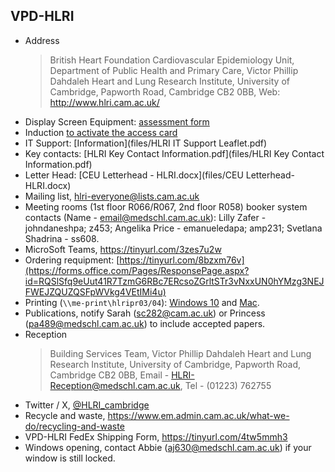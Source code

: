 ## VPD-HLRI

- Address
  > British Heart Foundation Cardiovascular Epidemiology Unit,
  > Department of Public Health and Primary Care,
  > Victor Phillip Dahdaleh Heart and Lung Research Institute,
  > University of Cambridge,
  > Papworth Road, Cambridge CB2 0BB,
  > Web: <http://www.hlri.cam.ac.uk/>
- Display Screen Equipment: [assessment form](files/display_screen_equipment_self-assessment_checklist_v4-1.docx)
- Induction [to activate the access card](https://www.eventbrite.com/e/hlri-building-induction-tickets-352488170607)
- IT Support: [Information](files/HLRI IT Support Leaflet.pdf)
- Key contacts: [HLRI Key Contact Information.pdf](files/HLRI Key Contact Information.pdf)
- Letter Head: [CEU Letterhead - HLRI.docx](files/CEU Letterhead- HLRI.docx)
- Mailing list, [hlri-everyone@lists.cam.ac.uk](mailto:hlri-everyone@lists.cam.ac.uk)
- Meeting rooms (1st floor R066/R067, 2nd floor R058) booker system contacts (Name - email@medschl.cam.ac.uk): Lilly Zafer - johndaneshpa; z453; Angelika Price - emanueledapa; amp231; Svetlana Shadrina - ss608.
- MicroSoft Teams, <https://tinyurl.com/3zes7u2w>
- Ordering requipment: [https://tinyurl.com/8bzxm76v](https://forms.office.com/Pages/ResponsePage.aspx?id=RQSlSfq9eUut41R7TzmG6RBc7ERcsoZGrltSTr3vNxxUN0hYMzg3NEJFWEJZQUZQSFpWVkg4VEtIMi4u)
- Printing (`\\me-print\hlripr03/04`): [Windows 10](https://cscs-itsupport.atlassian.net/wiki/spaces/FAQ/pages/21365361/Adding+a+printer+to+Windows+10) and [Mac](https://cscs-itsupport.atlassian.net/wiki/spaces/FAQ/pages/21365494/Adding+a+printer+on+a+Mac).
- Publications, notify Sarah (<sc282@cam.ac.uk>) or Princess (<pa489@medschl.cam.ac.uk>) to include accepted papers.
- Reception
  > Building Services Team,
  > Victor Phillip Dahdaleh Heart and Lung Research Institute,
  > University of Cambridge,
  > Papworth Road,
  > Cambridge CB2 0BB,
  > Email - <HLRI-Reception@medschl.cam.ac.uk>,
  > Tel - (01223) 762755
- Twitter / X, [@HLRI_cambridge](https://twitter.com/HLRI_Cambridge)
- Recycle and waste, <https://www.em.admin.cam.ac.uk/what-we-do/recycling-and-waste>
- VPD-HLRI FedEx Shipping Form, <https://tinyurl.com/4tw5mmh3>
- Windows opening, contact Abbie (<aj630@medschl.cam.ac.uk>) if your window is still locked.
